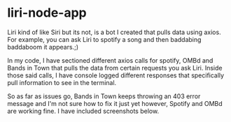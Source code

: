# liri-node-app

Liri kind of like Siri but its not, is a bot I created that pulls data using axios. For example, you can ask Liri to spotify a song and then baddabing baddaboom it appears.;)

In my code, I have sectioned different axios calls for spotify, OMBd and Bands in Town that pulls the data from certain requests you ask Liri. Inside those said calls, I have console logged different responses that specifically pull information to see in the terminal. 

So as far as issues go, Bands in Town keeps throwing an 403 error message and I'm not sure how to fix it just yet however, Spotify and OMBd are working fine. I have included screenshots below. 



